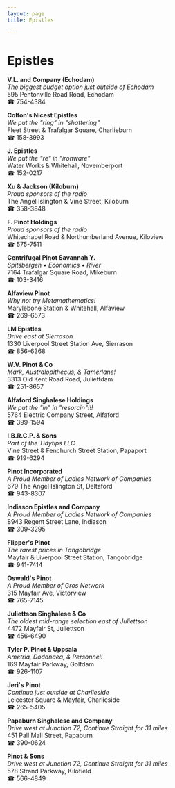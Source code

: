 ```yaml
---
layout: page 
title: Epistles

---
```



# Epistles


 **V.L. and Company (Echodam)**  
_The biggest budget option just outside of Echodam_  
595 Pentonville Road Road, Echodam  
☎ 754-4384

**Colton's Nicest Epistles**  
_We put the "ring" in "shattering"_  
Fleet Street & Trafalgar Square, Charlieburn  
☎ 158-3993

**J. Epistles**  
_We put the "re" in "ironware"_  
Water Works & Whitehall, Novemberport  
☎ 152-0217

**Xu & Jackson (Kiloburn)**  
_Proud sponsors of the radio_  
The Angel Islington & Vine Street, Kiloburn  
☎ 358-3848

**F. Pinot Holdings**  
_Proud sponsors of the radio_  
Whitechapel Road & Northumberland Avenue, Kiloview  
☎ 575-7511

**Centrifugal Pinot Savannah Y.**  
_Spitsbergen • Economics • River_  
7164 Trafalgar Square Road, Mikeburn  
☎ 103-3416

**Alfaview Pinot**  
_Why not try Metamathematics!_  
Marylebone Station & Whitehall, Alfaview  
☎ 269-6573

**LM Epistles**  
_Drive east at Sierrason_  
1330 Liverpool Street Station Ave, Sierrason  
☎ 856-6368

**W.V. Pinot & Co**  
_Mark, Australopithecus, & Tamerlane!_  
3313 Old Kent Road Road, Juliettdam  
☎ 251-8657

**Alfaford Singhalese Holdings**  
_We put the "in" in "resorcin"!!!_  
5764 Electric Company Street, Alfaford  
☎ 399-1594

**I.B.R.C.P. & Sons**  
_Part of the Tidytips LLC_  
Vine Street & Fenchurch Street Station, Papaport  
☎ 919-6294

**Pinot Incorporated**  
_A Proud Member of Ladies Network of Companies_  
679 The Angel Islington St, Deltaford  
☎ 943-8307

**Indiason Epistles and Company**  
_A Proud Member of Ladies Network of Companies_  
8943 Regent Street Lane, Indiason  
☎ 309-3295

**Flipper's Pinot**  
_The rarest prices in Tangobridge_  
Mayfair & Liverpool Street Station, Tangobridge  
☎ 941-7414

**Oswald's Pinot**  
_A Proud Member of Gros Network_  
315 Mayfair Ave, Victorview  
☎ 765-7145

**Juliettson Singhalese & Co**  
_The oldest mid-range selection east of Juliettson_  
4472 Mayfair St, Juliettson  
☎ 456-6490

**Tyler P. Pinot & Uppsala**  
_Ametria, Dodonaea, & Personnel!_  
169 Mayfair Parkway, Golfdam  
☎ 926-1107

**Jeri's Pinot**  
_Continue just outside at Charlieside_  
Leicester Square & Mayfair, Charlieside  
☎ 265-5405

**Papaburn Singhalese and Company**  
_Drive west at Junction 72, Continue Straight for 31 miles_  
451 Pall Mall Street, Papaburn  
☎ 390-0624

**Pinot & Sons**  
_Drive west at Junction 72, Continue Straight for 31 miles_  
578 Strand Parkway, Kilofield  
☎ 566-4849

